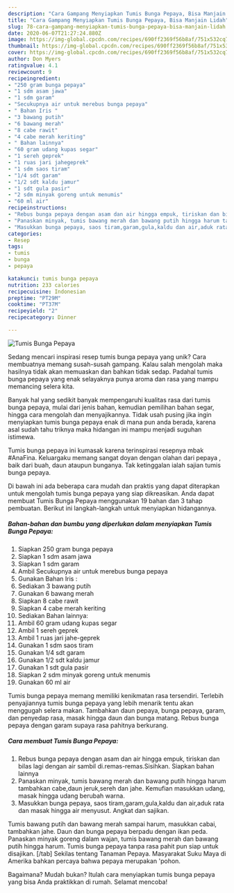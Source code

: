 ```yaml
---
description: "Cara Gampang Menyiapkan Tumis Bunga Pepaya, Bisa Manjain Lidah"
title: "Cara Gampang Menyiapkan Tumis Bunga Pepaya, Bisa Manjain Lidah"
slug: 78-cara-gampang-menyiapkan-tumis-bunga-pepaya-bisa-manjain-lidah
date: 2020-06-07T21:27:24.880Z
image: https://img-global.cpcdn.com/recipes/690ff2369f56b8af/751x532cq70/tumis-bunga-pepaya-foto-resep-utama.jpg
thumbnail: https://img-global.cpcdn.com/recipes/690ff2369f56b8af/751x532cq70/tumis-bunga-pepaya-foto-resep-utama.jpg
cover: https://img-global.cpcdn.com/recipes/690ff2369f56b8af/751x532cq70/tumis-bunga-pepaya-foto-resep-utama.jpg
author: Don Myers
ratingvalue: 4.1
reviewcount: 9
recipeingredient:
- "250 gram bunga pepaya"
- "1 sdm asam jawa"
- "1 sdm garam"
- "Secukupnya air untuk merebus bunga pepaya"
- " Bahan Iris "
- "3 bawang putih"
- "6 bawang merah"
- "8 cabe rawit"
- "4 cabe merah keriting"
- " Bahan lainnya"
- "60 gram udang kupas segar"
- "1 sereh geprek"
- "1 ruas jari jahegeprek"
- "1 sdm saos tiram"
- "1/4 sdt garam"
- "1/2 sdt kaldu jamur"
- "1 sdt gula pasir"
- "2 sdm minyak goreng untuk menumis"
- "60 ml air"
recipeinstructions:
- "Rebus bunga pepaya dengan asam dan air hingga empuk, tiriskan dan bilas lagi dengan air sambil di.remas-remas.Sisihkan. Siapkan bahan lainnya"
- "Panaskan minyak, tumis bawang merah dan bawang putih hingga harum tambahkan cabe,daun jeruk,sereh dan jahe. Kemufian masukkan udang, masak hingga udang berubah warna."
- "Masukkan bunga pepaya, saos tiram,garam,gula,kaldu dan air,aduk rata dan masak hingga air menyusut. Angkat dan sajikan."
categories:
- Resep
tags:
- tumis
- bunga
- pepaya

katakunci: tumis bunga pepaya 
nutrition: 233 calories
recipecuisine: Indonesian
preptime: "PT29M"
cooktime: "PT37M"
recipeyield: "2"
recipecategory: Dinner

---
```



![Tumis Bunga Pepaya](https://img-global.cpcdn.com/recipes/690ff2369f56b8af/751x532cq70/tumis-bunga-pepaya-foto-resep-utama.jpg)

Sedang mencari inspirasi resep tumis bunga pepaya yang unik? Cara membuatnya memang susah-susah gampang. Kalau salah mengolah maka hasilnya tidak akan memuaskan dan bahkan tidak sedap. Padahal tumis bunga pepaya yang enak selayaknya punya aroma dan rasa yang mampu memancing selera kita.

Banyak hal yang sedikit banyak mempengaruhi kualitas rasa dari tumis bunga pepaya, mulai dari jenis bahan, kemudian pemilihan bahan segar, hingga cara mengolah dan menyajikannya. Tidak usah pusing jika ingin menyiapkan tumis bunga pepaya enak di mana pun anda berada, karena asal sudah tahu triknya maka hidangan ini mampu menjadi suguhan istimewa.

Tumis bunga pepaya ini kumasak karena terinspirasi resepnya mbak #AnaFina. Keluargaku memang sangat doyan dengan olahan dari pepaya , baik dari buah, daun ataupun bunganya. Tak ketinggalan ialah sajian tumis bunga pepaya.


Di bawah ini ada beberapa cara mudah dan praktis yang dapat diterapkan untuk mengolah tumis bunga pepaya yang siap dikreasikan. Anda dapat membuat Tumis Bunga Pepaya menggunakan 19 bahan dan 3 tahap pembuatan. Berikut ini langkah-langkah untuk menyiapkan hidangannya.

<!--inarticleads1-->

##### Bahan-bahan dan bumbu yang diperlukan dalam menyiapkan Tumis Bunga Pepaya:

1. Siapkan 250 gram bunga pepaya
1. Siapkan 1 sdm asam jawa
1. Siapkan 1 sdm garam
1. Ambil Secukupnya air untuk merebus bunga pepaya
1. Gunakan  Bahan Iris :
1. Sediakan 3 bawang putih
1. Gunakan 6 bawang merah
1. Siapkan 8 cabe rawit
1. Siapkan 4 cabe merah keriting
1. Sediakan  Bahan lainnya:
1. Ambil 60 gram udang kupas segar
1. Ambil 1 sereh geprek
1. Ambil 1 ruas jari jahe-geprek
1. Gunakan 1 sdm saos tiram
1. Gunakan 1/4 sdt garam
1. Gunakan 1/2 sdt kaldu jamur
1. Gunakan 1 sdt gula pasir
1. Siapkan 2 sdm minyak goreng untuk menumis
1. Gunakan 60 ml air


Tumis bunga pepaya memang memiliki kenikmatan rasa tersendiri. Terlebih penyajiannya tumis bunga pepaya yang lebih menarik tentu akan menggugah selera makan. Tambahkan daun pepaya, bunga pepaya, garam, dan penyedap rasa, masak hingga daun dan bunga matang. Rebus bunga pepaya dengan garam supaya rasa pahitnya berkurang. 

<!--inarticleads2-->

##### Cara membuat Tumis Bunga Pepaya:

1. Rebus bunga pepaya dengan asam dan air hingga empuk, tiriskan dan bilas lagi dengan air sambil di.remas-remas.Sisihkan. Siapkan bahan lainnya
1. Panaskan minyak, tumis bawang merah dan bawang putih hingga harum tambahkan cabe,daun jeruk,sereh dan jahe. Kemufian masukkan udang, masak hingga udang berubah warna.
1. Masukkan bunga pepaya, saos tiram,garam,gula,kaldu dan air,aduk rata dan masak hingga air menyusut. Angkat dan sajikan.


Tumis bawang putih dan bawang merah sampai harum, masukkan cabai, tambahkan jahe. Daun dan bunga pepaya berpadu dengan ikan peda. Panaskan minyak goreng dalam wajan, tumis bawang merah dan bawang putih hingga harum. Tumis bunga pepaya tanpa rasa pahit pun siap untuk disajikan. [/tab] Sekilas tentang Tanaman Pepaya. Masyarakat Suku Maya di Amerika bahkan percaya bahwa pepaya merupakan &#39;pohon. 

Bagaimana? Mudah bukan? Itulah cara menyiapkan tumis bunga pepaya yang bisa Anda praktikkan di rumah. Selamat mencoba!
